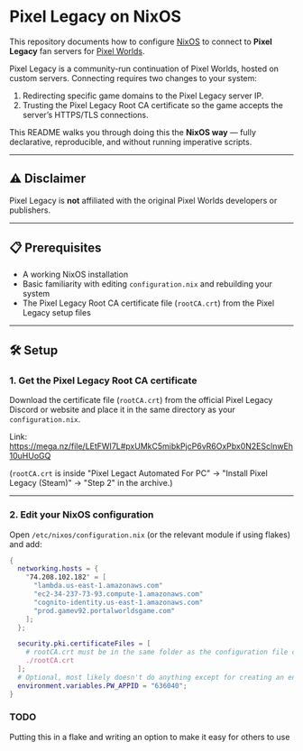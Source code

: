 # Pixel Legacy on NixOS

This repository documents how to configure [NixOS](https://nixos.org/) to connect to **Pixel Legacy** fan servers for [Pixel Worlds](https://store.steampowered.com/app/636040/Pixel_Worlds/).

Pixel Legacy is a community-run continuation of Pixel Worlds, hosted on custom servers. Connecting requires two changes to your system:

1. Redirecting specific game domains to the Pixel Legacy server IP.
2. Trusting the Pixel Legacy Root CA certificate so the game accepts the server’s HTTPS/TLS connections.

This README walks you through doing this the **NixOS way** — fully declarative, reproducible, and without running imperative scripts.

---

## ⚠ Disclaimer

Pixel Legacy is **not** affiliated with the original Pixel Worlds developers or publishers.


---

## 📋 Prerequisites

- A working NixOS installation
- Basic familiarity with editing `configuration.nix` and rebuilding your system
- The Pixel Legacy Root CA certificate file (`rootCA.crt`) from the Pixel Legacy setup files

---

## 🛠 Setup

### 1. Get the Pixel Legacy Root CA certificate

Download the certificate file (`rootCA.crt`) from the official Pixel Legacy Discord or website and place it in the same directory as your `configuration.nix`.

Link: https://mega.nz/file/LEtFWI7L#pxUMkC5mibkPjcP6vR6OxPbx0N2ESclnwEh10uHUoGQ

(`rootCA.crt` is inside "Pixel Legact Automated For PC" -> "Install Pixel Legacy (Steam)" -> "Step 2" in the archive.)

---

### 2. Edit your NixOS configuration

Open `/etc/nixos/configuration.nix` (or the relevant module if using flakes) and add:

```nix
{
  networking.hosts = {
    "74.208.102.182" = [
      "lambda.us-east-1.amazonaws.com"
      "ec2-34-237-73-93.compute-1.amazonaws.com"
      "cognito-identity.us-east-1.amazonaws.com"
      "prod.gamev92.portalworldsgame.com"
    ];
  };

  security.pki.certificateFiles = [
    # rootCA.crt must be in the same folder as the configuration file containing these lines if you wish to copy and paste the configurations as is.
    ./rootCA.crt
  ];
  # Optional, most likely doesn't do anything except for creating an environment variable.
  environment.variables.PW_APPID = "636040";
}
```

### TODO

Putting this in a flake and writing an option to make it easy for others to use
